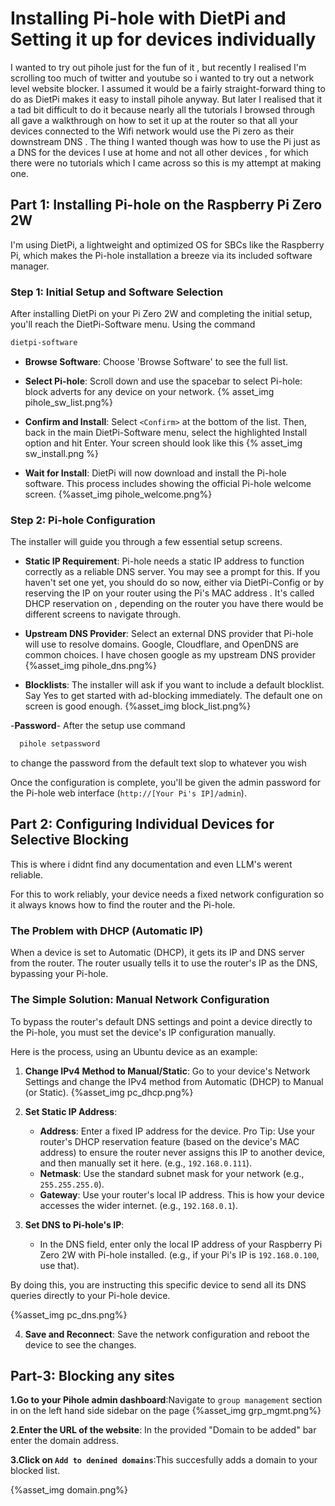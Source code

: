 # Installing Pi-hole with DietPi and Setting it up for devices individually

I wanted to try out pihole just for the fun of it , but recently I realised I'm scrolling too much of twitter and youtube so i wanted to try out a network level website blocker.
I assumed it would be a fairly straight-forward thing to do as DietPi makes it easy to install pihole anyway. But later I realised that it a tad bit difficult to do it because nearly all the tutorials I browsed through all gave a walkthrough on how to set it up at the router so that all your devices connected to the Wifi network would use the Pi zero as their downstream DNS . The thing I wanted though was how to use the Pi just as a DNS for the devices I use at home and not all other devices , for which there were no tutorials which I came across so this is my attempt at making one. 


## Part 1: Installing Pi-hole on the Raspberry Pi Zero 2W

I'm using DietPi, a lightweight and optimized OS for SBCs like the Raspberry Pi, which makes the Pi-hole installation a breeze via its included software manager.

### Step 1: Initial Setup and Software Selection

After installing DietPi on your Pi Zero 2W and completing the initial setup, you'll reach the DietPi-Software menu.
Using the command 
```bash
dietpi-software
```

- **Browse Software**: Choose 'Browse Software' to see the full list. 
  
- **Select Pi-hole**: Scroll down and use the spacebar to select Pi-hole: block adverts for any device on your network. {% asset_img pihole_sw_list.png%}
  
- **Confirm and Install**: Select `<Confirm>` at the bottom of the list. Then, back in the main DietPi-Software menu, select the highlighted Install option and hit Enter. Your screen should look like this {% asset_img sw_install.png %}
  
- **Wait for Install**: DietPi will now download and install the Pi-hole software. This process includes showing the official Pi-hole welcome screen. 
{%asset_img pihole_welcome.png%}

### Step 2: Pi-hole Configuration

The installer will guide you through a few essential setup screens.

- **Static IP Requirement**: Pi-hole needs a static IP address to function correctly as a reliable DNS server. You may see a prompt for this. If you haven't set one yet, you should do so now, either via DietPi-Config or by reserving the IP on your router using the Pi's MAC address . It's called DHCP reservation on , depending on the router you have there would be different screens to navigate through.  

- **Upstream DNS Provider**: Select an external DNS provider that Pi-hole will use to resolve domains. Google, Cloudflare, and OpenDNS are common choices. I have chosen google as my upstream DNS provider  {%asset_img pihole_dns.png%}

- **Blocklists**: The installer will ask if you want to include a default blocklist. Say Yes to get started with ad-blocking immediately. The default one on screen is good enough. {%asset_img block_list.png%}

-**Password**- After the setup use command 
```bash 
  pihole setpassword

```
to change the password from the default text slop to whatever you wish

Once the configuration is complete, you'll be given the admin password for the Pi-hole web interface (`http://[Your Pi's IP]/admin`).

## Part 2: Configuring Individual Devices for Selective Blocking

This is where i didnt find any documentation and even LLM's werent reliable.

For this to work reliably, your device needs a fixed network configuration so it always knows how to find the router and the Pi-hole.

### The Problem with DHCP (Automatic IP)

When a device is set to Automatic (DHCP), it gets its IP and DNS server from the router. The router usually tells it to use the router's IP as the DNS, bypassing your Pi-hole.

### The Simple Solution: Manual Network Configuration

To bypass the router's default DNS settings and point a device directly to the Pi-hole, you must set the device's IP configuration manually.

Here is the process, using an Ubuntu device as an example:

1. **Change IPv4 Method to Manual/Static**: Go to your device's Network Settings and change the IPv4 method from Automatic (DHCP) to Manual (or Static).
   {%asset_img pc_dhcp.png%}
2. **Set Static IP Address**:
   - **Address**: Enter a fixed IP address for the device. Pro Tip: Use your router's DHCP reservation feature (based on the device's MAC address) to ensure the router never assigns this IP to another device, and then manually set it here. (e.g., `192.168.0.111`).
   - **Netmask**: Use the standard subnet mask for your network (e.g., `255.255.255.0`).
   - **Gateway**: Use your router's local IP address. This is how your device accesses the wider internet. (e.g., `192.168.0.1`). 

3. **Set DNS to Pi-hole's IP**:
   - In the DNS field, enter only the local IP address of your Raspberry Pi Zero 2W with Pi-hole installed. (e.g., if your Pi's IP is `192.168.0.100`, use that).

By doing this, you are instructing this specific device to send all its DNS queries directly to your Pi-hole device.

{%asset_img pc_dns.png%}

4. **Save and Reconnect**: Save the network configuration and reboot the device to see the changes.

## Part-3: Blocking any sites

**1.Go to your Pihole admin dashboard**:Navigate to `group management` section in on the left hand side sidebar on the page 
{%asset_img grp_mgmt.png%}

**2.Enter the URL of the website**: In the provided "Domain to be added" bar enter the domain address.

**3.Click on `Add to denined domains`**:This succesfully adds a domain to your blocked list.

{%asset_img domain.png%}
